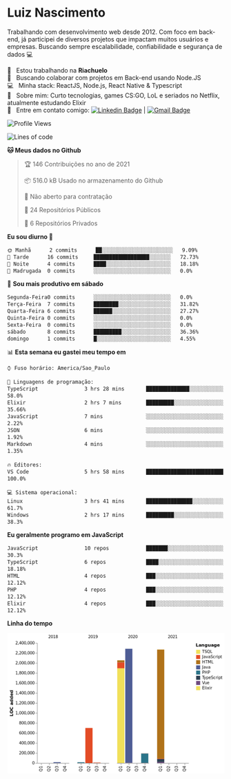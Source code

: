 
# Luiz Nascimento
Trabalhando com desenvolvimento web desde 2012. Com foco em back-end, já participei de diversos projetos que impactam muitos usuários e empresas. Buscando sempre escalabilidade, confiabilidade e segurança de dados :computer:

 :rocket:  &nbsp; Estou trabalhando na **Riachuelo**
 <br/> :purple_heart: &nbsp; Buscando colaborar com projetos em Back-end usando Node.JS
 <br/> :computer: &nbsp; Minha stack: ReactJS, Node.js, React Native & Typescript
 <br/> 💬  &nbsp; Sobre mim: Curto tecnologias, games CS:GO, LoL e seriados no Netflix, atualmente estudando Elixir
 <br/> :email: &nbsp; Entre em contato comigo: [![Linkedin Badge](https://img.shields.io/badge/-LuizNascimento-blue?style=flat-square&logo=Linkedin&logoColor=white&link=https://www.linkedin.com/in/luizhnnh/)](https://www.linkedin.com/in/luizhnnh/) 
| 
[![Gmail Badge](https://img.shields.io/badge/-luizh.nnh@gmail.com-c14438?style=flat-square&logo=Gmail&logoColor=white&link=mailto:luizh.nnh@gmail.com)](mailto:luizh.nnh@gmail.com)

<!--START_SECTION:waka-->
![Profile Views](http://img.shields.io/badge/Visualizac%C3%B5es%20do%20perfil-34-blue)

![Lines of code](https://img.shields.io/badge/Desde%20o%20Hello%20World%20eu%20escrevi-7.5%20million%20linhas%20de%20c%C3%B3digo-blue)

**🐱 Meus dados no Github** 

> 🏆 146 Contribuições no ano de 2021
 > 
> 📦 516.0 kB Usado no armazenamento do Github 
 > 
> 🚫 Não aberto para contratação
 > 
> 📜 24 Repositórios Públicos 
 > 
> 🔑 6 Repositórios Privados  
 > 
**Eu sou diurno 🐤** 

```text
🌞 Manhã      2 commits      ██░░░░░░░░░░░░░░░░░░░░░░░   9.09% 
🌆 Tarde      16 commits     ██████████████████░░░░░░░   72.73% 
🌃 Noite      4 commits      ████░░░░░░░░░░░░░░░░░░░░░   18.18% 
🌙 Madrugada  0 commits      ░░░░░░░░░░░░░░░░░░░░░░░░░   0.0%

```
📅 **Sou mais produtivo em sábado** 

```text
Segunda-Feira0 commits      ░░░░░░░░░░░░░░░░░░░░░░░░░   0.0% 
Terça-Feira  7 commits      ████████░░░░░░░░░░░░░░░░░   31.82% 
Quarta-Feira 6 commits      ██████░░░░░░░░░░░░░░░░░░░   27.27% 
Quinta-Feira 0 commits      ░░░░░░░░░░░░░░░░░░░░░░░░░   0.0% 
Sexta-Feira  0 commits      ░░░░░░░░░░░░░░░░░░░░░░░░░   0.0% 
sábado       8 commits      █████████░░░░░░░░░░░░░░░░   36.36% 
domingo      1 commits      █░░░░░░░░░░░░░░░░░░░░░░░░   4.55%

```


📊 **Esta semana eu gastei meu tempo em** 

```text
⌚︎ Fuso horário: America/Sao_Paulo

💬 Linguagens de programação: 
TypeScript               3 hrs 28 mins       ██████████████░░░░░░░░░░░   58.0% 
Elixir                   2 hrs 7 mins        █████████░░░░░░░░░░░░░░░░   35.66% 
JavaScript               7 mins              ░░░░░░░░░░░░░░░░░░░░░░░░░   2.22% 
JSON                     6 mins              ░░░░░░░░░░░░░░░░░░░░░░░░░   1.92% 
Markdown                 4 mins              ░░░░░░░░░░░░░░░░░░░░░░░░░   1.35%

🔥 Editores: 
VS Code                  5 hrs 58 mins       █████████████████████████   100.0%

💻 Sistema operacional: 
Linux                    3 hrs 41 mins       ███████████████░░░░░░░░░░   61.7% 
Windows                  2 hrs 17 mins       █████████░░░░░░░░░░░░░░░░   38.3%

```

**Eu geralmente programo em JavaScript** 

```text
JavaScript               10 repos            ███████░░░░░░░░░░░░░░░░░░   30.3% 
TypeScript               6 repos             ████░░░░░░░░░░░░░░░░░░░░░   18.18% 
HTML                     4 repos             ███░░░░░░░░░░░░░░░░░░░░░░   12.12% 
PHP                      4 repos             ███░░░░░░░░░░░░░░░░░░░░░░   12.12% 
Elixir                   4 repos             ███░░░░░░░░░░░░░░░░░░░░░░   12.12%

```


**Linha do tempo**

![Chart not found](https://raw.githubusercontent.com/nascimentolh/nascimentolh/main/charts/bar_graph.png) 


<!--END_SECTION:waka-->
